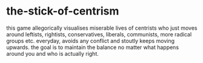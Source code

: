 # the-stick-of-centrism
this game allegorically visualises miserable lives of centrists who just moves around leftists, rightists, conservatives, liberals, communists, more radical groups etc. everyday, avoids any conflict and stoutly keeps moving upwards. the goal is to maintain the balance no matter what happens around you and who is actually right. 
